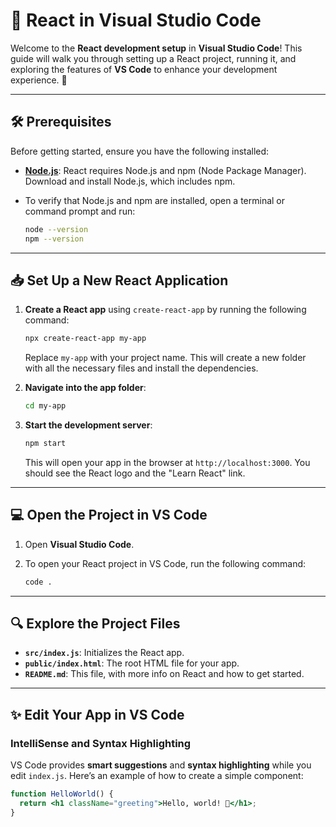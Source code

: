 # 🚀 **React in Visual Studio Code**

Welcome to the **React development setup** in **Visual Studio Code**! This guide will walk you through setting up a React project, running it, and exploring the features of **VS Code** to enhance your development experience. 🎉

---

## 🛠️ **Prerequisites**

Before getting started, ensure you have the following installed:

- **[Node.js](https://nodejs.org/)**: React requires Node.js and npm (Node Package Manager). Download and install Node.js, which includes npm.
  
- To verify that Node.js and npm are installed, open a terminal or command prompt and run:
    ```bash
    node --version
    npm --version
    ```

---

## 📥 **Set Up a New React Application**

1. **Create a React app** using `create-react-app` by running the following command:
    ```bash
    npx create-react-app my-app
    ```
    Replace `my-app` with your project name. This will create a new folder with all the necessary files and install the dependencies.

2. **Navigate into the app folder**:
    ```bash
    cd my-app
    ```

3. **Start the development server**:
    ```bash
    npm start
    ```
    This will open your app in the browser at `http://localhost:3000`. You should see the React logo and the "Learn React" link.

---

## 💻 **Open the Project in VS Code**

1. Open **Visual Studio Code**.

2. To open your React project in VS Code, run the following command:
    ```bash
    code .
    ```

---

## 🔍 **Explore the Project Files**

- **`src/index.js`**: Initializes the React app.
- **`public/index.html`**: The root HTML file for your app.
- **`README.md`**: This file, with more info on React and how to get started.

---

## ✨ **Edit Your App in VS Code**

### **IntelliSense and Syntax Highlighting**

VS Code provides **smart suggestions** and **syntax highlighting** while you edit `index.js`. Here’s an example of how to create a simple component:

```jsx
function HelloWorld() {
  return <h1 className="greeting">Hello, world! 👋</h1>;
}
